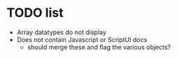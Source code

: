 # TODO list

  - Array datatypes do not display
  - Does not contain Javascript or ScriptUI docs
    * should merge these and flag the various objects?
